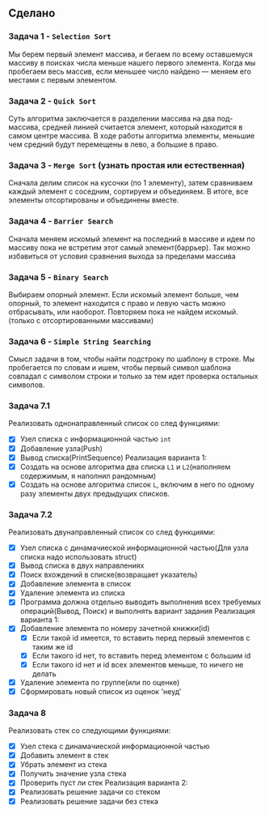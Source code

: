 ## Сделано
### Задача 1 - `Selection Sort`
Мы берем первый элемент массива, и бегаем по всему оставшемуся массиву в поисках числа меньше нашего первого элемента. 
Когда мы пробегаем весь массив, если меньшее число найдено — меняем его местами с первым элементом.
### Задача 2 - `Quick Sort`
Cуть алгоритма заключается в разделении массива на два под-массива, средней линией считается элемент, который находится в самом центре массива. 
В ходе работы алгоритма элементы, меньшие чем средний будут перемещены в лево, а большие в право.
### Задача 3 - `Merge Sort` (узнать простая или естественная)
Сначала делим список на кусочки (по 1 элементу), затем сравниваем каждый элемент с соседним, сортируем и объединяем. 
В итоге, все элементы отсортированы и объединены вместе.
### Задача 4 - `Barrier Search`
Сначала меняем искомый элемент на последний в массиве и идем по массиву пока не встретим этот самый элемент(баррьер).
Так можно избавиться от условия сравнения выхода за пределами массива
### Задача 5 - `Binary Search`
Выбираем опорный элемент. Если искомый элемент больше, чем опорный, то элемент находится с право и левую часть можно отбрасывать, или наоборот.
Повторяем пока не найдем искомый. (только с отсортированными массивами)
### Задача 6 - `Simple String Searching`
Смысл задачи в том, чтобы найти подстроку по шаблону в строке. Мы пробегается по словам и ишем, чтобы первый символ шаблона совпадал с символом строки и только за тем идет проверка остальных символов.
### Задача 7.1
Реализовать однонаправленный список со след функциями:
- [X] Узел списка с информационной частью `int`
- [X] Добавление узла(Push)
- [X] Вывод списка(PrintSequence)
Реализация варианта 1:
- [X] Создать на основе алгоритма два списка `L1` и `L2`(наполняем содержимым, я наполнил рандомным)
- [X] Создать на основе алгоритма список `L`, включим в него по одному разу элементы двух предыдущих списков.
### Задача 7.2
Реализовать двунаправленный список со след функциями:
- [X] Узел списка с динамачиеской информационной частью(Для узла списка надо использовать struct)
- [X] Вывод списка в двух направлениях
- [X] Поиск вхождений в списке(возвращает указатель)
- [X] Добавление элемента в список
- [X] Удаление элемента из списка
- [X] Программа должна отдельно выводить выполнения всех требуемых операций(Вывод, Поиск) и выполнять вариант задания
Реализация варианта 1:
- [X] Добавление элемента по номеру зачетной книжки(id)
	- [X] Если такой id имеется, то вставить перед первый элементов с таким же id
	- [X] Если такого id нет, то вставить перед элементом с большим id
	- [X] Если такого id нет и id всех элементов меньше, то ничего не делать 
- [X] Удаление элемента по группе(или по оценке)
- [X] Сформировать новый список из оценок 'неуд'
### Задача 8
Реализовать стек со следующими функциями:
- [X] Узел стека с динамачиеской информационной частью
- [X] Добавить элемент в стек
- [X] Убрать элемент из стека
- [X] Получить значение узла стека
- [X] Проверить пуст ли стек
Реализация варианта 2:
- [X] Реализовать решение задачи со стеком
- [X] Реализовать решение задачи без стека 